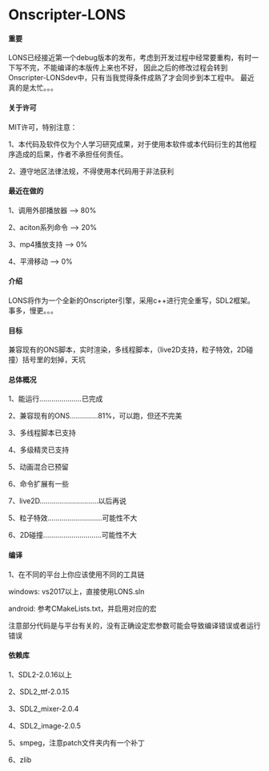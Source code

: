 # Onscripter-LONS

#### 重要
LONS已经接近第一个debug版本的发布，考虑到开发过程中经常要重构，有时一下写不完，不能编译的本版传上来也不好，
因此之后的修改过程会转到Onscripter-LONSdev中，只有当我觉得条件成熟了才会同步到本工程中。
最近真的是太忙。。。

#### 关于许可

MIT许可，特别注意：

1、本代码及软件仅为个人学习研究成果，对于使用本软件或本代码衍生的其他程序造成的后果，作者不承担任何责任。

2、遵守地区法律法规，不得使用本代码用于非法获利


#### 最近在做的

1、调用外部播放器 --> 80%

2、aciton系列命令 --> 20%

3、mp4播放支持 --> 0%

4、平滑移动 --> 0%

#### 介绍
LONS将作为一个全新的Onscripter引擎，采用c++进行完全重写，SDL2框架。事多，慢更。。。

#### 目标
兼容现有的ONS脚本，实时渲染，多线程脚本，（live2D支持，粒子特效，2D碰撞）括号里的划掉，天坑

#### 总体概况
1、能运行.....................已完成

2、兼容现有的ONS..............81%，可以跑，但还不完美

3、多线程脚本已支持

4、多级精灵已支持

5、动画混合已预留

6、命令扩展有一些

7、live2D.............................以后再说

5、粒子特效...........................可能性不大

6、2D碰撞.............................可能性不大

#### 编译
1、在不同的平台上你应该使用不同的工具链

windows: vs2017以上，直接使用LONS.sln

android: 参考CMakeLists.txt，并启用对应的宏

注意部分代码是与平台有关的，没有正确设定宏参数可能会导致编译错误或者运行错误

#### 依赖库
1、SDL2-2.0.16以上

2、SDL2_ttf-2.0.15

3、SDL2_mixer-2.0.4

4、SDL2_image-2.0.5

5、smpeg，注意patch文件夹内有一个补丁

6、zlib
